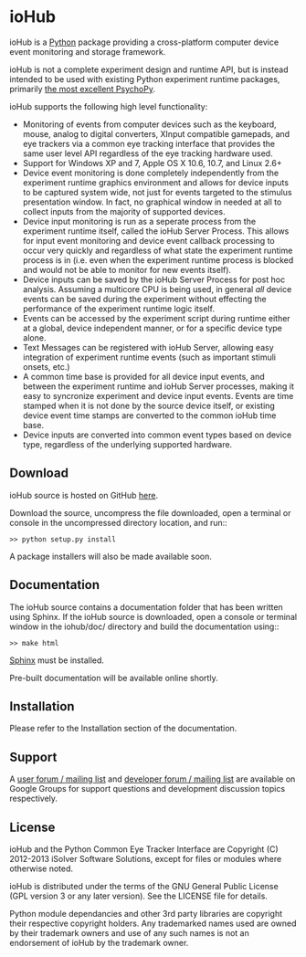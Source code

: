 # ioHub

ioHub is a [Python](http://www.python.org) package providing a cross-platform 
computer device event monitoring and storage framework. 

ioHub is not a complete experiment design and runtime API, but is instead 
intended to be used with existing Python experiment runtime packages,
primarily [the most excellent PsychoPy](http://www.psychopy.org). 

ioHub supports the following high level functionality:

*  Monitoring of events from computer devices such as the keyboard, mouse, analog to digital converters, XInput compatible gamepads, and eye trackers via a common eye tracking interface that provides the same user level API regardless of the eye tracking hardware used.
*  Support for Windows XP and 7, Apple OS X 10.6, 10.7, and Linux 2.6+  
*  Device event monitoring is done completely independently from the experiment runtime graphics environment and allows for device inputs to be captured system wide, not just for events targeted to the stimulus presentation window. In fact, no graphical window in needed at all to collect inputs from the majority of supported devices.
*  Device input monitoring is run as a seperate process from the experiment runtime itself, called the ioHub Server Process. This allows for input event monitoring and device event callback processing to occur very quickly and regardless of what state the experiment runtime process is in (i.e. even when the experiment runtime process is blocked and would not be able to monitor for new events itself).
*  Device inputs can be saved by the ioHub Server Process for post hoc analysis. Assuming a multicore CPU is being used, in general *all* device events can be saved during the experiment without effecting the performance of the experiment runtime logic itself.
*  Events can be accessed by the experiment script during runtime either at a global, device independent manner, or for a specific device type alone. 
*  Text Messages can be registered with ioHub Server, allowing easy integration of experiment runtime events (such as important stimuli onsets, etc.)
*  A common time base is provided for all device input events, and between the experiment runtime and ioHub Server processes, making it easy to syncronize experiment and device input events. Events are time stamped when it is not done by the source device itself, or existing device event time stamps are converted to the common ioHub time base. 
*  Device inputs are converted into common event types based on device type, regardless of the underlying supported hardware. 

    
## Download

ioHub source is hosted on GitHub [here](https://www.github.com/isolver/ioHub/).

Download the source, uncompress the file downloaded, open a terminal or console in the 
uncompressed directory location, and run::

    >> python setup.py install
    
A package installers will also be made available soon.


## Documentation

The ioHub source contains a documentation folder that has been written using Sphinx.
If the ioHub source is downloaded, open a console or terminal window in the
iohub/doc/ directory and build the documentation using::

    >> make html

[Sphinx](http://sphinx-doc.org/#) must be installed.

Pre-built documentation will be available online shortly.


## Installation


Please refer to the Installation section of the documentation.


## Support

A [user forum / mailing list](https://groups.google.com/forum/?hl=en&fromgroups#!forum/iohub-users) 
and [developer forum / mailing list](https://groups.google.com/forum/?hl=en&fromgroups#!forum/iohub-dev)
are available on Google Groups for support questions and development discussion topics respectively.


## License

ioHub and the Python Common Eye Tracker Interface are Copyright (C) 2012-2013 iSolver Software Solutions, except for files or modules where otherwise noted.

ioHub is distributed under the terms of the GNU General Public License (GPL version 3 or any later version). See the LICENSE file for details. 

Python module dependancies and other 3rd party libraries are copyright their respective copyright holders. Any trademarked names used are owned by their trademark owners and use of any such names is not an endorsement of ioHub by the trademark owner.
